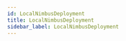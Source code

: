 ```yaml
---
id: LocalNimbusDeployment
title: LocalNimbusDeployment
sidebar_label: LocalNimbusDeployment
---
```


